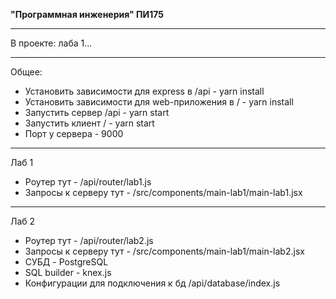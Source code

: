 **"Программная инженерия" ПИ175**

---

В проекте: лаба 1...

---
Общее:
* Установить зависимости для express в /api - yarn install
* Установить зависимости для web-приложения в / - yarn install
* Запустить сервер /api - yarn start
* Запустить клиент / - yarn start
* Порт у сервера - 9000

---
Лаб 1
* Роутер тут - /api/router/lab1.js
* Запросы к серверу тут - /src/components/main-lab1/main-lab1.jsx

---
Лаб 2
* Роутер тут - /api/router/lab2.js
* Запросы к серверу тут - /src/components/main-lab1/main-lab2.jsx
* СУБД - PostgreSQL
* SQL builder - knex.js
* Конфигурации для подключения к бд /api/database/index.js
